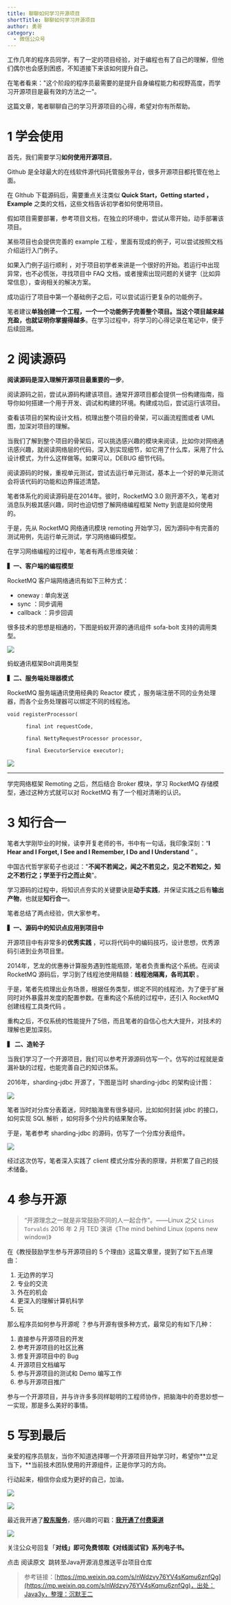 ```yaml
---
title: 聊聊如何学习开源项目
shortTitle: 聊聊如何学习开源项目
author: 勇哥
category:
  - 微信公众号
---
```


工作几年的程序员同学，有了一定的项目经验，对于编程也有了自己的理解，但他们偶尔也会感到困惑，不知道接下来该如何提升自己。

在笔者看来："这个阶段的程序员最需要的是提升自身编程能力和视野高度，而学习开源项目是最有效的方法之一"。

这篇文章，笔者聊聊自己的学习开源项目的心得，希望对你有所帮助。

# 1 学会使用

首先，我们需要学习**如何使用开源项目**。

Github 是全球最大的在线软件源代码托管服务平台，很多开源项目都托管在他上面。

在 GIthub 下载源码后，需要重点关注类似 **Quick Start，Getting started ，Example** 之类的文档，这些文档告诉初学者如何使用项目。

假如项目需要部署，参考项目文档，在独立的环境中，尝试从零开始，动手部署该项目。

某些项目也会提供完善的 example 工程·，里面有现成的例子，可以尝试按照文档介绍运行入门例子。

如果入门例子运行顺利 ，对于项目初学者来讲是一个很好的开始。若运行中出现异常，也不必慌张，寻找项目中 FAQ 文档，或者搜索出现问题的关键字（比如异常信息），查询相关的解决方案。

成功运行了项目中第一个基础例子之后，可以尝试运行更复杂的功能例子。

笔者建议**单独创建一个工程，一个一个功能例子完善整个项目。当这个项目越来越充盈，也就证明你掌握得越多**。在学习过程中，将学习的心得记录在笔记中，便于后续回溯。

# 2 阅读源码

**阅读源码是深入理解开源项目最重要的一步**。

阅读源码之前，尝试从源码构建该项目。通常开源项目都会提供一份构建指南，指导你如何搭建一个用于开发、调试和构建的环境。构建成功后，尝试运行该项目。

查看该项目的架构设计文档，梳理出整个项目的骨架，可以画流程图或者 UML 图，加深对项目的理解。

当我们了解到整个项目的骨架后，可以挑选感兴趣的模块来阅读，比如你对网络通讯感兴趣，就阅读网络层的代码，深入到实现细节，如它用了什么库，采用了什么设计模式，为什么这样做等。如果可以，DEBUG 细节代码。

阅读源码的时候，重视单元测试，尝试去运行单元测试，基本上一个好的单元测试会将该代码的功能和边界描述清楚。

笔者体系化的阅读源码是在2014年。彼时，RocketMQ 3.0 刚开源不久，笔者对消息队列极其感兴趣，同时也迫切想了解网络编程框架 Netty 到底是如何使用的。

于是，先从 RocketMQ 网络通讯模块 remoting 开始学习，因为源码中有完善的测试用例，先运行单元测试，学习网络编码模型。

在学习网络编程的过程中，笔者有两点思维突破：

**▍一、客户端的编程模型**

RocketMQ 客户端网络通讯有如下三种方式：

*   oneway : 单向发送
*   sync ：同步调用
*   callback ：异步回调

很多技术的思想是相通的，下图是蚂蚁开源的通讯组件 sofa-bolt 支持的调用类型。

![](https://mmbiz.qpic.cn/mmbiz_png/V71JNV78n28Y8MicStwz8LpZ58sNEy5RuR03NuIZuzKYiabSwdrgkQUCRoymNsubXOlkFP7MCicunObuu4frs94Rg/640?wx_fmt=png)

蚂蚁通讯框架Bolt调用类型

**▍二、服务端处理器模式**

RocketMQ 服务端通讯使用经典的 Reactor 模式 ，服务端注册不同的业务处理器，而各个业务处理器可以绑定不同的线程池。

```
void registerProcessor(

      final int requestCode, 

      final NettyRequestProcessor processor,

      final ExecutorService executor);
```

![](https://mmbiz.qpic.cn/mmbiz_png/V71JNV78n28Y8MicStwz8LpZ58sNEy5Ruk6t4pMGiaEI7rpq2qfzouy4aJiawrfAicoVl3CssJJVLrcgBCdDhv5cSg/640?wx_fmt=png)

* * *

学完网络框架 Remoting 之后，然后结合 Broker 模块，学习 RocketMQ 存储模型，通过这种方式就可以对 RocketMQ 有了一个相对清晰的认识。

# 3 知行合一

笔者大学刚毕业的时候，读李开复老师的书，书中有一句话，我印象深刻：“**I Hear and I Forget, I See and I Remember, I Do and I Understand** ” 。

中国古代哲学家荀子也说过："**不闻不若闻之，闻之不若见之，见之不若知之，知之不若行之；学至于行之而止矣**"。

学习源码的过程中，将知识点夯实的关键要诀是**动手实践**，并保证实践之后有**输出产物**，也就是**知行合一**。

笔者总结了两点经验，供大家参考。

**▍一、源码中的知识点应用到项目中**

开源项目中有非常多的**优秀实践** ，可以将代码中的编码技巧，设计思想，优秀源码引进到业务项目里。

2014年，艺龙的优惠券计算服务遇到性能瓶颈，笔者负责重构这个系统。在阅读 RocketMQ 源码后，学习到了线程池使用精髓：**线程池隔离，各司其职** 。

于是，笔者先梳理出业务场景，根据任务类型，绑定不同的线程池，为了便于扩展同时对外暴露并发度的配置参数。在重构这个系统的过程中，还引入 RocketMQ 创建线程工具类代码 。

重构之后，不仅系统的性能提升了5倍，而且笔者的自信心也大大提升，对技术的理解也更加深刻。

**▍ 二、造轮子**

当我们学习了一个开源项目，我们可以参考开源源码仿写一个。仿写的过程就是查漏补缺的过程，也能完善自己的知识体系。

2016年，sharding-jdbc 开源了，下图是当时 sharding-jdbc 的架构设计图：

![](https://mmbiz.qpic.cn/mmbiz_png/V71JNV78n28Y8MicStwz8LpZ58sNEy5RuSqHFDEbve3ibpS9LCQ8ABpmszKzZvQCOv4gGKPFE2cXbEsl7UvVlmsQ/640?wx_fmt=png)

笔者当时对分库分表着迷，同时脑海里有很多疑问，比如如何封装 jdbc 的接口，如何实现 SQL 解析 ，如何将多个分片的结果聚合等。

于是，笔者参考 sharding-jdbc 的源码，仿写了一个分库分表组件。

![](https://mmbiz.qpic.cn/mmbiz_png/V71JNV78n28Y8MicStwz8LpZ58sNEy5RuLBRfQbiaOoFHsVXECnhTyHaFDqWRTtMqOGOtP3Hz3J7o00ib094Jg70g/640?wx_fmt=png)

经过这次仿写，笔者深入实践了 client 模式分库分表的原理，并积累了自己的技术储备。

# 4 参与开源

> “开源理念之一就是非常鼓励不同的人一起合作”。——Linux 之父 `Linus Torvalds` 2016 年 2 月 TED 演讲《The mind behind Linux (opens new window)》

在《教授鼓励学生参与开源项目的 5 个理由》这篇文章里，提到了如下五点理由：

1.  无边界的学习
2.  专业的交流
3.  外在的机会
4.  更深入的理解计算机科学
5.  玩

那么程序员如何参与开源呢 ？参与开源有很多种方式，最常见的有如下几种：

1.  直接参与开源项目的开发
2.  参考开源项目的社区比赛
3.  修复开源项目中的 Bug
4.  开源项目文档编写
5.  参与开源项目的测试和 Demo 编写工作
6.  参与开源项目推广

参与一个开源项目，并与许许多多同样聪明的工程师协作，把脑海中的奇思妙想一一实现，那是多么美好的事情。

# 5 写到最后

亲爱的程序员朋友，当你不知道选择哪一个开源项目开始学习时，希望你**立足当下，**当前技术团队使用的开源组件，正是你学习的方向。

行动起来，相信你会成为更好的自己，加油。

![](https://mmbiz.qpic.cn/mmbiz_jpg/E44aHibktsKapR0VnBicTdJkajth5o8OQpKjuXr5a1TuW21dmiaB2enXIFONvu1C5utmic40xbaRKl2OLeW5ImvJibQ/640?wx_fmt=jpeg&wxfrom=5&wx_lazy=1&wx_co=1)

![](https://mmbiz.qpic.cn/mmbiz_png/E44aHibktsKb9KpZvt9jfMS0rPmyMufl11zg41ExIr2bDlcrQbNgW78TXFA642PI0F50yn0YGHROcWFVeFJCQTg/640?wx_fmt=png&wxfrom=5&wx_lazy=1&wx_co=1)

最近我开通了[**股东服务**](https://mp.weixin.qq.com/s?__biz=MzI4Njg5MDA5NA==&mid=2247505577&idx=1&sn=5114f8f583755899c2946fbea0b22e4b&chksm=ebd497a8dca31ebe8f98344483a00c860863dfc3586e51eed95b25988151427fee8101311f4f&token=319992632&lang=zh_CN&scene=21#wechat_redirect)，感兴趣的可戳：[**我开通了付费渠道**](http://mp.weixin.qq.com/s?__biz=MzU4NzA3MTc5Mg==&mid=2247487129&idx=1&sn=4b0d7f12315585738c33e655326805c7&chksm=fdf0e6c6ca876fd034adb19af56315a9221e0e8c71fe3d7924627872e1706789b04c44dc571d&scene=21#wechat_redirect)

![](https://mmbiz.qpic.cn/sz_mmbiz_jpg/2BGWl1qPxib14ibDza9cLmAHwzNX1iaicgMvEmWBP7yEOkGIQCyIjPELEvMkcM6Q34saoqtAl20kxMagrqyzMRAryA/640?wx_fmt=jpeg&wxfrom=5&wx_lazy=1&wx_co=1)

关注公众号回复「**对线」**即可免费领取《对线面试官》系列电子书**。**

点击 阅读原文  跳转至Java开源消息推送平台项目仓库

>参考链接：[https://mp.weixin.qq.com/s/nWdzvy76YV4sKqmu6znfQg](https://mp.weixin.qq.com/s/nWdzvy76YV4sKqmu6znfQg)，出处：Java3y，整理：沉默王二
